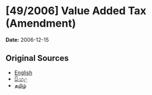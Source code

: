 # [49/2006] Value Added Tax (Amendment)

**Date:** 2006-12-15

## Original Sources

- [English](https://documents.gov.lk/view/acts/2006/12/49-2006_E.pdf)
- [සිංහල](https://documents.gov.lk/view/acts/2006/12/49-2006_S.pdf)
- [தமிழ்](https://documents.gov.lk/view/acts/2006/12/49-2006_T.pdf)
